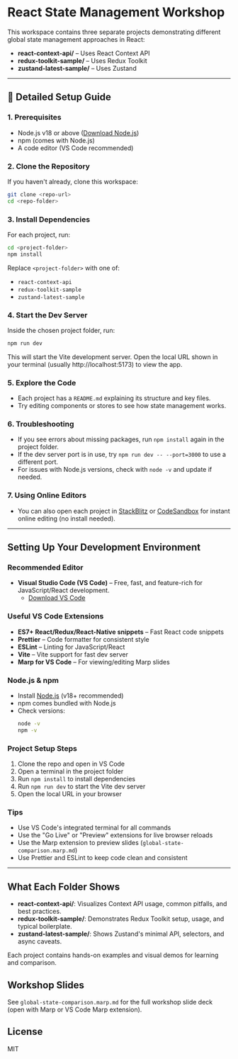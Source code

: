 # React State Management Workshop

This workspace contains three separate projects demonstrating different global state management approaches in React:

- **react-context-api/** – Uses React Context API
- **redux-toolkit-sample/** – Uses Redux Toolkit
- **zustand-latest-sample/** – Uses Zustand

---

## 🚀 Detailed Setup Guide

### 1. Prerequisites
- Node.js v18 or above ([Download Node.js](https://nodejs.org/))
- npm (comes with Node.js)
- A code editor (VS Code recommended)

### 2. Clone the Repository
If you haven't already, clone this workspace:
```sh
git clone <repo-url>
cd <repo-folder>
```

### 3. Install Dependencies
For each project, run:
```sh
cd <project-folder>
npm install
```
Replace `<project-folder>` with one of:
- `react-context-api`
- `redux-toolkit-sample`
- `zustand-latest-sample`

### 4. Start the Dev Server
Inside the chosen project folder, run:
```sh
npm run dev
```
This will start the Vite development server. Open the local URL shown in your terminal (usually http://localhost:5173) to view the app.

### 5. Explore the Code
- Each project has a `README.md` explaining its structure and key files.
- Try editing components or stores to see how state management works.

### 6. Troubleshooting
- If you see errors about missing packages, run `npm install` again in the project folder.
- If the dev server port is in use, try `npm run dev -- --port=3000` to use a different port.
- For issues with Node.js versions, check with `node -v` and update if needed.

### 7. Using Online Editors
- You can also open each project in [StackBlitz](https://stackblitz.com/) or [CodeSandbox](https://codesandbox.io/) for instant online editing (no install needed).

---

## Setting Up Your Development Environment

### Recommended Editor
- **Visual Studio Code (VS Code)** – Free, fast, and feature-rich for JavaScript/React development.
  - [Download VS Code](https://code.visualstudio.com/)

### Useful VS Code Extensions
- **ES7+ React/Redux/React-Native snippets** – Fast React code snippets
- **Prettier** – Code formatter for consistent style
- **ESLint** – Linting for JavaScript/React
- **Vite** – Vite support for fast dev server
- **Marp for VS Code** – For viewing/editing Marp slides

### Node.js & npm
- Install [Node.js](https://nodejs.org/) (v18+ recommended)
- npm comes bundled with Node.js
- Check versions:
  ```sh
  node -v
  npm -v
  ```

### Project Setup Steps
1. Clone the repo and open in VS Code
2. Open a terminal in the project folder
3. Run `npm install` to install dependencies
4. Run `npm run dev` to start the Vite dev server
5. Open the local URL in your browser

### Tips
- Use VS Code's integrated terminal for all commands
- Use the "Go Live" or "Preview" extensions for live browser reloads
- Use the Marp extension to preview slides (`global-state-comparison.marp.md`)
- Use Prettier and ESLint to keep code clean and consistent

---

## What Each Folder Shows

- **react-context-api/**: Visualizes Context API usage, common pitfalls, and best practices.
- **redux-toolkit-sample/**: Demonstrates Redux Toolkit setup, usage, and typical boilerplate.
- **zustand-latest-sample/**: Shows Zustand's minimal API, selectors, and async caveats.

Each project contains hands-on examples and visual demos for learning and comparison.

## Workshop Slides
See `global-state-comparison.marp.md` for the full workshop slide deck (open with Marp or VS Code Marp extension).

## License
MIT
